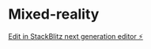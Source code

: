 # Mixed-reality

[Edit in StackBlitz next generation editor ⚡️](https://stackblitz.com/~/github.com/yashraj2310/Mixed-reality)